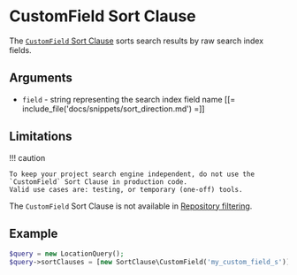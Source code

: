 # CustomField Sort Clause

The [`CustomField` Sort Clause](../../api/php_api/php_api_reference/classes/Ibexa-Contracts-Core-Repository-Values-Content-Query-SortClause-CustomField.html)
sorts search results by raw search index fields.

## Arguments

- `field` - string representing the search index field name
[[= include_file('docs/snippets/sort_direction.md') =]]

## Limitations

!!! caution

    To keep your project search engine independent, do not use the `CustomField` Sort Clause in production code.
    Valid use cases are: testing, or temporary (one-off) tools.

The `CustomField` Sort Clause is not available in [Repository filtering](search_api.md#repository-filtering).

## Example

``` php
$query = new LocationQuery();
$query->sortClauses = [new SortClause\CustomField('my_custom_field_s')];
```
